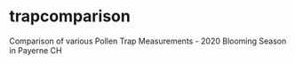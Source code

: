 # trapcomparison
Comparison of various Pollen Trap Measurements - 2020 Blooming Season in Payerne CH

